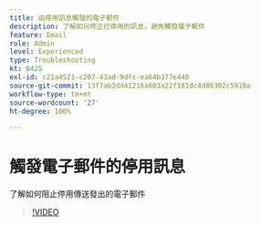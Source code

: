 ```yaml
---
title: 由停用訊息觸發的電子郵件
description: 了解如何修正已停用的訊息，避免觸發電子郵件
feature: Email
role: Admin
level: Experienced
type: Troubleshooting
kt: 8425
exl-id: c21a4521-c207-43ad-9dfc-ea64b377e440
source-git-commit: 13f7ab2dd41216a603a22f181dc4d06302c5918a
workflow-type: tm+mt
source-wordcount: '27'
ht-degree: 100%

---
```


# 觸發電子郵件的停用訊息

了解如何阻止停用傳送發出的電子郵件
>[!VIDEO](https://video.tv.adobe.com/v/335981?quality=12&learn=on)
